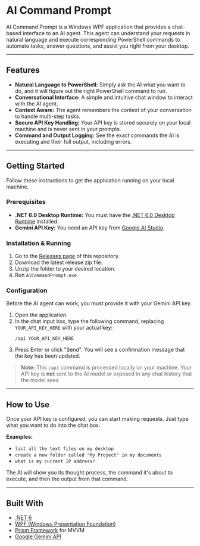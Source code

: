 # AI Command Prompt

AI Command Prompt is a Windows WPF application that provides a chat-based interface to an AI agent. This agent can understand your requests in natural language and execute corresponding PowerShell commands to automate tasks, answer questions, and assist you right from your desktop.

---

## Features

* **Natural Language to PowerShell:** Simply ask the AI what you want to do, and it will figure out the right PowerShell command to run.
* **Conversational Interface:** A simple and intuitive chat window to interact with the AI agent.
* **Context Aware:** The agent remembers the context of your conversation to handle multi-step tasks.
* **Secure API Key Handling:** Your API key is stored securely on your local machine and is never sent in your prompts.
* **Command and Output Logging:** See the exact commands the AI is executing and their full output, including errors.

---

## Getting Started

Follow these instructions to get the application running on your local machine.

### Prerequisites

* **.NET 6.0 Desktop Runtime:** You must have the [.NET 6.0 Desktop Runtime](https://dotnet.microsoft.com/en-us/download/dotnet/6.0) installed.
* **Gemini API Key:** You need an API key from [Google AI Studio](https://makersuite.google.com/app/apikey).

### Installation & Running

1.  Go to the [Releases page](https://github.com/dvkramer/ai-terminal/releases) of this repository.
2.  Download the latest release zip file.
3.  Unzip the folder to your desired location.
4.  Run `AICommandPrompt.exe`.

### Configuration

Before the AI agent can work, you must provide it with your Gemini API key.

1.  Open the application.
2.  In the chat input box, type the following command, replacing `YOUR_API_KEY_HERE` with your actual key:
    ```
    /api YOUR_API_KEY_HERE
    ```
3.  Press Enter or click "Send". You will see a confirmation message that the key has been updated.

> **Note:** This `/api` command is processed locally on your machine. Your API key is **not** sent to the AI model or exposed in any chat history that the model sees.

---

## How to Use

Once your API key is configured, you can start making requests. Just type what you want to do into the chat box.

**Examples:**
* `list all the text files on my desktop`
* `create a new folder called "My Project" in my documents`
* `what is my current IP address?`

The AI will show you its thought process, the command it's about to execute, and then the output from that command.

---

## Built With

* [.NET 6](https://dotnet.microsoft.com/)
* [WPF (Windows Presentation Foundation)](https://learn.microsoft.com/en-us/dotnet/desktop/wpf/)
* [Prism Framework](https://prismlibrary.com/) for MVVM
* [Google Gemini API](https://ai.google.dev/)
